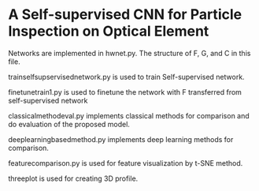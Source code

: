 # A Self-supervised CNN for Particle Inspection on Optical Element

Networks are implemented in hwnet.py. The structure of F, G, and C in this file.

trainselfsupservisednetwork.py is used to train Self-supervised network. 

finetunetrain1.py is used to finetune the network with F transferred from self-supervised network

classicalmethodeval.py  implements classical methods for comparison and do evaluation of the proposed model.

deeplearningbasedmethod.py implements deep learning methods for comparison.

featurecomparison.py is used for feature visualization by t-SNE method.

threeplot is used for creating 3D profile.

